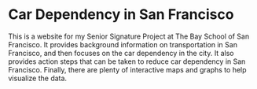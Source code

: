 # Car Dependency in San Francisco

This is a website for my Senior Signature Project at The Bay School of San Francisco. It provides background information on transportation in San Francisco, and then focuses on the car dependency in the city. It also provides action steps that can be taken to reduce car dependency in San Francisco. Finally, there are plenty of interactive maps and graphs to help visualize the data.

